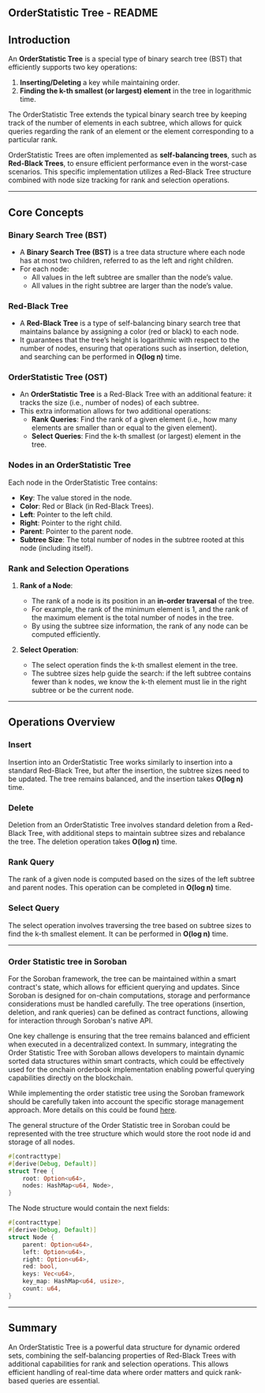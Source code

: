 ## OrderStatistic Tree - README

## Introduction

An **OrderStatistic Tree** is a special type of binary search tree (BST) that efficiently supports two key operations:
1. **Inserting/Deleting** a key while maintaining order.
2. **Finding the k-th smallest (or largest) element** in the tree in logarithmic time.

The OrderStatistic Tree extends the typical binary search tree by keeping track of the number of elements in each subtree, which allows for quick queries regarding the rank of an element or the element corresponding to a particular rank.

OrderStatistic Trees are often implemented as **self-balancing trees**, such as **Red-Black Trees**, to ensure efficient performance even in the worst-case scenarios. This specific implementation utilizes a Red-Black Tree structure combined with node size tracking for rank and selection operations.

---

## Core Concepts

### Binary Search Tree (BST)
- A **Binary Search Tree (BST)** is a tree data structure where each node has at most two children, referred to as the left and right children.
- For each node:
  - All values in the left subtree are smaller than the node’s value.
  - All values in the right subtree are larger than the node’s value.

### Red-Black Tree
- A **Red-Black Tree** is a type of self-balancing binary search tree that maintains balance by assigning a color (red or black) to each node.
- It guarantees that the tree’s height is logarithmic with respect to the number of nodes, ensuring that operations such as insertion, deletion, and searching can be performed in **O(log n)** time.

### OrderStatistic Tree (OST)
- An **OrderStatistic Tree** is a Red-Black Tree with an additional feature: it tracks the size (i.e., number of nodes) of each subtree.
- This extra information allows for two additional operations:
  - **Rank Queries**: Find the rank of a given element (i.e., how many elements are smaller than or equal to the given element).
  - **Select Queries**: Find the k-th smallest (or largest) element in the tree.

### Nodes in an OrderStatistic Tree
Each node in the OrderStatistic Tree contains:
- **Key**: The value stored in the node.
- **Color**: Red or Black (in Red-Black Trees).
- **Left**: Pointer to the left child.
- **Right**: Pointer to the right child.
- **Parent**: Pointer to the parent node.
- **Subtree Size**: The total number of nodes in the subtree rooted at this node (including itself).

### Rank and Selection Operations

1. **Rank of a Node**:
   - The rank of a node is its position in an **in-order traversal** of the tree. 
   - For example, the rank of the minimum element is 1, and the rank of the maximum element is the total number of nodes in the tree.
   - By using the subtree size information, the rank of any node can be computed efficiently.

2. **Select Operation**:
   - The select operation finds the k-th smallest element in the tree. 
   - The subtree sizes help guide the search: if the left subtree contains fewer than k nodes, we know the k-th element must lie in the right subtree or be the current node.

---

## Operations Overview

### Insert
Insertion into an OrderStatistic Tree works similarly to insertion into a standard Red-Black Tree, but after the insertion, the subtree sizes need to be updated. The tree remains balanced, and the insertion takes **O(log n)** time.

### Delete
Deletion from an OrderStatistic Tree involves standard deletion from a Red-Black Tree, with additional steps to maintain subtree sizes and rebalance the tree. The deletion operation takes **O(log n)** time.

### Rank Query
The rank of a given node is computed based on the sizes of the left subtree and parent nodes. This operation can be completed in **O(log n)** time.

### Select Query
The select operation involves traversing the tree based on subtree sizes to find the k-th smallest element. It can be performed in **O(log n)** time.

---

### Order Statistic tree in Soroban
For the Soroban framework, the tree can be maintained within a smart contract's state, which allows for efficient querying and updates. Since Soroban is designed for on-chain computations, storage and performance considerations must be handled carefully. The tree operations (insertion, deletion, and rank queries) can be defined as contract functions, allowing for interaction through Soroban's native API.

One key challenge is ensuring that the tree remains balanced and efficient when executed in a decentralized context.
In summary, integrating the Order Statistic Tree with Soroban allows developers to maintain dynamic sorted data structures within smart contracts, which could be effectively used for the onchain orderbook implementation enabling powerful querying capabilities directly on the blockchain.

While implementing the order statistic tree using the Soroban framework should be carefully taken into account the specific storage management approach. More details on this could be found [here](https://developers.stellar.org/docs/learn/encyclopedia/storage/persisting-data).

The general structure of the Order Statistic tree in Soroban could be represented with the tree structure which would store the root node id and storage of all nodes.

```rust
#[contracttype]
#[derive(Debug, Default)]
struct Tree {
    root: Option<u64>,
    nodes: HashMap<u64, Node>,
}
```

The Node structure would contain the next fields:

```rust
#[contracttype]
#[derive(Debug, Default)]
struct Node {
    parent: Option<u64>,
    left: Option<u64>,
    right: Option<u64>,
    red: bool,
    keys: Vec<u64>,
    key_map: HashMap<u64, usize>,
    count: u64,
}
```

---

## Summary

An OrderStatistic Tree is a powerful data structure for dynamic ordered sets, combining the self-balancing properties of Red-Black Trees with additional capabilities for rank and selection operations. This allows efficient handling of real-time data where order matters and quick rank-based queries are essential.
